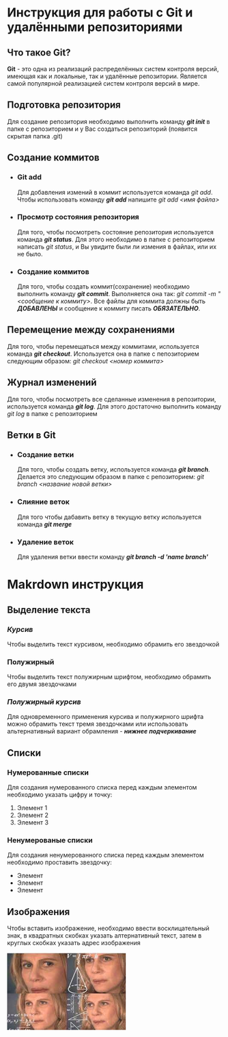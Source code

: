 # Инструкция для работы с Git и удалёнными репозиториями

## **Что такое Git?**
**Git** - это одна из реализаций распределённых систем контроля версий, имеющая как и локальные, так и удалённые репозитории. Является самой популярной реализацией систем контроля версий в мире.
## **Подготовка репозитория**
Для создание репозитория необходимо выполнить команду ***git init***  в папке с репозиторием и у Вас создаться репозиторий (появится скрытая папка .git)

## **Создание коммитов**

* ### Git add
  Для добавления измений в коммит используется команда *git add*. Чтобы использовать команду ***git add*** напишите *git add <имя файла>*

* ### Просмотр состояния репозитория
  Для того, чтобы посмотреть состояние репозитория используется команда ***git status***. Для этого необходимо в папке с репозиторием написать *git status*, и Вы увидите были ли измения в файлах, или их не было.

* ### Создание коммитов
  Для того, чтобы создать коммит(сохранение) необходимо выполнить команду ***git commit***. Выполняется она так: *git commit -m "<сообщение к коммиту>*. Все файлы для коммита должны быть ***ДОБАВЛЕНЫ*** и сообщение к коммиту писать ***ОБЯЗАТЕЛЬНО***.

## **Перемещение между сохранениями**
Для того, чтобы перемещаться между коммитами, используется команда ***git checkout***. Используется она в папке с пепозиторием следующим образом: *git checkout <номер коммита>*

## **Журнал изменений**
Для того, чтобы посмотреть все сделанные изменения в репозитории, используется команда ***git log***. Для этого достаточно выполнить команду *git log* в папке с репозиторием

## **Ветки в Git**

* ### Создание ветки

  Для того, чтобы создать ветку, используется команда ***git branch***. Делается это следующим образом в папке с репозиторием: *git branch <название новой ветки>*

* ### Слияние веток

  Для того чтобы дабавить ветку в текущую ветку используется команда ***git merge <name branch>***

* ### Удаление веток
  Для удаления ветки ввести команду ***git branch -d 'name branch'***


# Makrdown инструкция

## Выделение текста

### *Курсив*

Чтобы выделить текст курсивом, необходимо обрамить его звездочкой

### **Полужирный**

Чтобы выделить текст полужирным шрифтом, необходимо обрамить его двумя звездочками 

### ***Полужирный курсив*** 

Для одновременного применения курсива и полужирного шрифта можно обрамить текст тремя звездочками или использовать альтернативный вариант обрамления - __*нижнее подчеркивание*__

## Списки

### Нумерованные списки

Для создания нумерованного списка перед каждым элементом необходимо указать цифру и точку:

1. Элемент 1
2. Элемент 2
3. Элемент 3

### Ненумерованые списки

Для создания ненумерованного списка перед каждым элементом необходимо проставить звездочку:

* Элемент 
* Элемент
* Элемент 

## Изображения 
Чтобы вставить изображение, необходимо ввести восклицательный знак, в квадратных скобках указать алтернативный текст, затем в круглых скобках указать адрес изображения

![текст ошибки](mathlady.jpg) 
